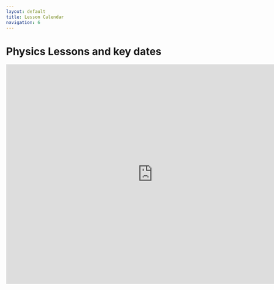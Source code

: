 ```yaml
---
layout: default
title: Lesson Calendar
navigation: 6
---
```


# Physics Lessons and key dates

<iframe src="https://calendar.google.com/calendar/embed?src=jrowing.com_7ntni7kq12q7j6fk3kcrhrkuns%40group.calendar.google.com&ctz=Europe%2FLondon" style="border: 0" width="800" height="600" frameborder="0" scrolling="no"></iframe>

  <div id="calendar-goes-here"></div>
  
<script type="text/javascript">
    document.addEventListener('DOMContentLoaded', function() {
      var URL = "1jp84tZWSheS3E8g_AQaBJ8gYvBk-RXOVIiT26vOarOA"
      Tabletop.init( { key: URL, callback: generateCalendar, simpleSheet: true } )
    })
  </script>
